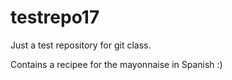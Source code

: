# testrepo17
Just a test repository for git class. 

Contains a recipee for the mayonnaise in Spanish :)


